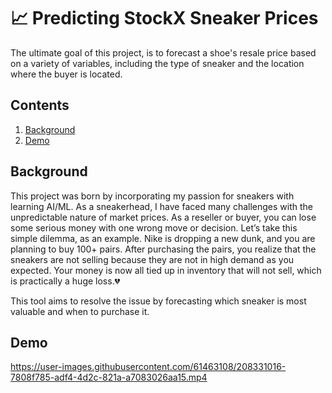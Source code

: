 # 📈 **Predicting StockX Sneaker Prices**

The ultimate goal of this project, is to forecast a shoe's resale price based on a variety of variables, including the type of sneaker and the location where the buyer is located.



## **Contents**

1. [Background](#Background)
2. [Demo](#Demo)


## **Background**
This project was born by incorporating my passion for sneakers with learning AI/ML. As a sneakerhead, I have faced many challenges with the unpredictable nature of market prices. As a reseller or buyer, you can lose some serious money with one wrong move or decision. Let’s take this simple dilemma, as an example. Nike is dropping a new dunk, and you are planning to buy 100+ pairs. After purchasing the pairs, you realize that the sneakers are not selling because they are not in high demand as you expected. Your money is now all tied up in inventory that will not sell, which is practically a huge loss.💔

This tool aims to resolve the issue by forecasting which sneaker is most valuable and when to purchase it.

## **Demo**
https://user-images.githubusercontent.com/61463108/208331016-7808f785-adf4-4d2c-821a-a7083026aa15.mp4

